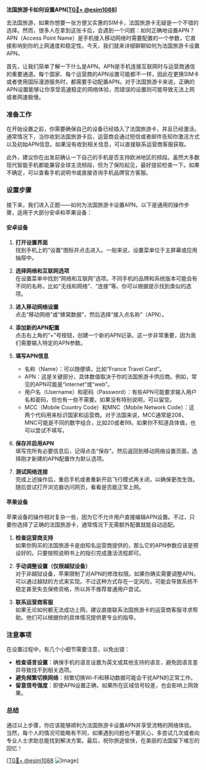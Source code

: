 **法国旅游卡如何设置APN[[TG💪+ @esim1088](https://t.me/s/esim1088)]**

去法国旅游，如果你想要一张方便又实惠的SIM卡，法国旅游卡无疑是一个不错的选择。然而，很多人在拿到这张卡后，会遇到一个问题：如何正确地设置APN？APN（Access Point Name）是手机接入移动网络时需要配置的一个参数，它直接影响到你的上网速度和稳定性。今天，我们就来详细聊聊如何为法国旅游卡设置APN。

首先，让我们简单了解一下什么是APN。APN是手机连接互联网时与运营商通信的重要通道。每个国家、每个运营商的APN设置可能都不一样，因此在更换SIM卡或者使用国际漫游服务时，都需要手动配置APN。对于法国旅游卡来说，正确的APN设置能够让你享受高速稳定的网络体验，而错误的设置则可能导致无法上网或者网速极慢。

### 准备工作

在开始设置之前，你需要确保自己的设备已经插入了法国旅游卡，并且已经激活。通常情况下，当你收到法国旅游卡后，运营商会通过短信或者邮件告知你激活方式以及初始APN信息。如果没有收到相关信息，可以直接联系运营商客服获取。

此外，建议你在出发前确认一下自己的手机是否支持欧洲地区的频段。虽然大多数现代智能手机都能兼容全球主流频段，但为了保险起见，最好提前检查一下。如果不确定，可以查看手机说明书或直接咨询手机品牌官方客服。

### 设置步骤

接下来，我们进入正题——如何为法国旅游卡设置APN。以下是通用的操作步骤，适用于大部分安卓和苹果设备：

#### 安卓设备

1. **打开设置界面**  
   找到手机上的“设置”图标并点击进入。一般来说，设置菜单位于主屏幕或应用抽屉中。

2. **选择网络和互联网选项**  
   在设置菜单中找到“网络和互联网”选项。不同手机的品牌和系统版本可能会有不同的名称，比如“无线和网络”、“连接”等。你可以根据提示找到类似的选项。

3. **进入移动网络设置**  
   点击“移动网络”或“蜂窝数据”，然后选择“接入点名称”（APN）。

4. **添加新的APN配置**  
   点击右上角的“+”号按钮，创建一个新的APN记录。这一步非常重要，因为我们需要输入特定的APN参数。

5. **填写APN信息**  
   - 名称（Name）：可以随便填，比如“France Travel Card”。
   - APN：这是关键部分，具体数值取决于你的法国旅游卡供应商。例如，常见的APN可能是“internet”或“web”。
   - 用户名（Username）和密码（Password）：有些APN可能要求输入用户名和密码，但也有一些不需要。如果没有特别说明，可以留空。
   - MCC（Mobile Country Code）和MNC（Mobile Network Code）：这两个代码用来标识国家和运营商。对于法国来说，MCC通常是208，MNC可能是不同的数字组合，比如20或者99。如果你不知道具体值，也可以尝试不填写。

6. **保存并启用APN**  
   填写完所有必要信息后，记得点击“保存”。然后返回到移动网络设置页面，选择刚才新建的APN配置作为默认选项。

7. **测试网络连接**  
   完成上述操作后，重启手机或者重新开启飞行模式再关闭，以确保更改生效。随后尝试打开浏览器访问网页，看看是否能正常上网。

#### 苹果设备

苹果设备的操作相对复杂一些，因为它不允许用户直接编辑APN设置。不过，只要你选择了正确的法国旅游卡，通常情况下无需额外配置就能自动适配。

1. **检查运营商支持**  
   如果你购买的法国旅游卡是由知名运营商提供的，那么它的APN参数应该是预设好的。只要按照说明书上的指引完成激活流程即可。

2. **手动调整设置（仅限越狱设备）**  
   对于非越狱设备，苹果限制了对APN的修改权限。如果你确实需要调整APN，可以通过越狱的方式来实现。不过这种方式存在一定风险，可能会导致系统不稳定甚至失去保修资格，所以并不推荐普通用户尝试。

3. **联系运营商客服**  
   如果无论如何都无法成功上网，建议直接联系法国旅游卡的运营商客服寻求帮助。他们可以根据你的具体情况提供更专业的指导。

### 注意事项

在设置过程中，有几个小细节需要注意，以免出错：

- **检查语言设置**：确保手机的语言设置为英文或其他支持的语言，避免因语言差异导致找不到相关选项。
- **避免频繁切换网络**：频繁切换Wi-Fi和移动数据可能会干扰APN的正常工作。
- **留意信号强度**：即使APN设置正确，如果所在区域信号较差，也会影响上网效果。

### 总结

通过以上步骤，你应该能够顺利为法国旅游卡设置APN并享受流畅的网络体验。当然，每个人的情况可能略有不同，如果遇到问题也不要灰心，多尝试几次或者向专业人士求助总能找到解决方案。最后，祝你旅途愉快，在美丽的法国留下难忘的回忆！

[[TG💪+ @esim1088](https://t.me/s/esim1088) ![Image](https://i.postimg.cc/4NQfJmqS/Snipaste-2025-05-13-00-14-12.png)]